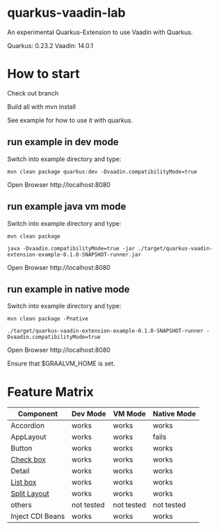 # quarkus-vaadin-lab

An experimental Quarkus-Extension to use Vaadin with Quarkus.

Quarkus: 0.23.2
Vaadin: 14.0.1

# How to start

Check out branch

Build all with mvn install

See example for how to use it with quarkus.

## run example in dev mode

Switch into example directory and type:

````
mvn clean package quarkus:dev -Dvaadin.compatibilityMode=true
````

Open Browser http://localhost:8080

## run example java vm mode

Switch into example directory and type:

````
mvn clean package

java -Dvaadin.compatibilityMode=true -jar ./target/quarkus-vaadin-extension-example-0.1.0-SNAPSHOT-runner.jar
````

Open Browser http://localhost:8080

## run example in native mode

Switch into example directory and type:

````
mvn clean package -Pnative

./target/quarkus-vaadin-extension-example-0.1.0-SNAPSHOT-runner -Dvaadin.compatibilityMode=true

````

Open Browser http://localhost:8080

Ensure that $GRAALVM_HOME is set.

# Feature Matrix

 Component | Dev Mode | VM Mode | Native Mode |
 -------- | --------- | --------- | --------- |
 Accordion | works | works | works |
 AppLayout | works | works | fails |
 Button | works | works | works |
 [Check box](https://vaadin.com/components/vaadin-checkbox) | works | works | works
 Detail | works | works | works |
 [List box](https://vaadin.com/components/vaadin-list-box) | works | works | works |
 [Split Layout](https://vaadin.com/components/vaadin-split-layout) | works | works | works
 others | not tested | not tested | not tested
 Inject CDI Beans | works | works | works



